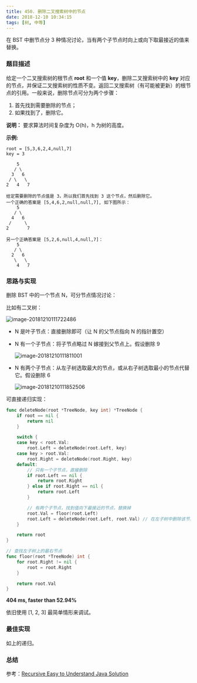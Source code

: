 ```yaml
---
title: 450. 删除二叉搜索树中的节点
date: 2018-12-10 10:34:15
tags: [树, 中等]
---
```

在 BST 中删节点分 3 种情况讨论，当有两个子节点时向上或向下取最接近的值来替换。

<!-- more -->

### 题目描述

给定一个二叉搜索树的根节点 **root** 和一个值 **key**，删除二叉搜索树中的 **key** 对应的节点，并保证二叉搜索树的性质不变。返回二叉搜索树（有可能被更新）的根节点的引用。一般来说，删除节点可分为两个步骤：

1. 首先找到需要删除的节点；
2. 如果找到了，删除它。

**说明：** 要求算法时间复杂度为 O(h)，h 为树的高度。

**示例:**

```
root = [5,3,6,2,4,null,7]
key = 3

    5
   / \
  3   6
 / \   \
2   4   7

给定需要删除的节点值是 3，所以我们首先找到 3 这个节点，然后删除它。
一个正确的答案是 [5,4,6,2,null,null,7], 如下图所示：
    5
   / \
  4   6
 /     \
2       7

另一个正确答案是 [5,2,6,null,4,null,7]：
    5
   / \
  2   6
   \   \
    4   7
```



### 思路与实现

删除 BST 中的一个节点 N，可分节点情况讨论：

比如有二叉树：

![image-20181210111722486](https://images.yinzige.com/2018-12-10-031723.png)

- N 是叶子节点：直接删除即可（让 N 的父节点指向 N 的指针置空）

- N 有一个子节点：将子节点略过 N 嫁接到父节点上。假设删除 9

  ![image-20181210111811001](https://images.yinzige.com/2018-12-10-031811.png)

- N 有两个子节点：从左子树选取最大的节点，或从右子树选取最小的节点代替它。假设删除 6

  ![image-20181210111852506](https://images.yinzige.com/2018-12-10-031853.png)

可直接递归实现：

```go
func deleteNode(root *TreeNode, key int) *TreeNode {
	if root == nil {
		return nil
	}

	switch {
	case key < root.Val:
		root.Left = deleteNode(root.Left, key)
	case key > root.Val:
		root.Right = deleteNode(root.Right, key)
	default:
		// 只有一个子节点，直接删除
		if root.Left == nil {
			return root.Right
		} else if root.Right == nil {
			return root.Left
		}

		// 有两个子节点，找到值向下最接近的节点，替换掉
		root.Val = floor(root.Left)
		root.Left = deleteNode(root.Left, root.Val) // 在左子树中删除该节点
	}

	return root
}

// 查找左子树上的最右节点
func floor(root *TreeNode) int {
	for root.Right != nil {
		root = root.Right
	}

	return root.Val
}
```

**404 ms, faster than 52.94%**

依旧使用 [1, 2, 3] 最简单情形来调试。



### 最佳实现

如上的递归。



### 总结

参考：[Recursive Easy to Understand Java Solution](https://leetcode.com/problems/delete-node-in-a-bst/discuss/93296/Recursive-Easy-to-Understand-Java-Solution)